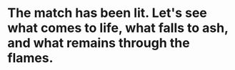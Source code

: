 # The match has been lit. Let's see what comes to life, what falls to ash, and what remains through the flames. 
